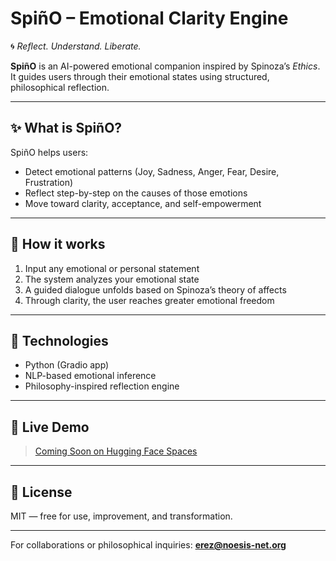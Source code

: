 # SpiñO – Emotional Clarity Engine

🌀 *Reflect. Understand. Liberate.*

**SpiñO** is an AI-powered emotional companion inspired by Spinoza’s *Ethics*. It guides users through their emotional states using structured, philosophical reflection.

---

## ✨ What is SpiñO?

SpiñO helps users:
- Detect emotional patterns (Joy, Sadness, Anger, Fear, Desire, Frustration)
- Reflect step-by-step on the causes of those emotions
- Move toward clarity, acceptance, and self-empowerment

---

## 🧠 How it works

1. Input any emotional or personal statement
2. The system analyzes your emotional state
3. A guided dialogue unfolds based on Spinoza’s theory of affects
4. Through clarity, the user reaches greater emotional freedom

---

## 🔧 Technologies

- Python (Gradio app)
- NLP-based emotional inference
- Philosophy-inspired reflection engine

---

## 🚀 Live Demo

> [Coming Soon on Hugging Face Spaces](https://huggingface.co/spaces/Erezul77/spino-ai)

---

## 📜 License

MIT — free for use, improvement, and transformation.

---

For collaborations or philosophical inquiries: **erez@noesis-net.org**
